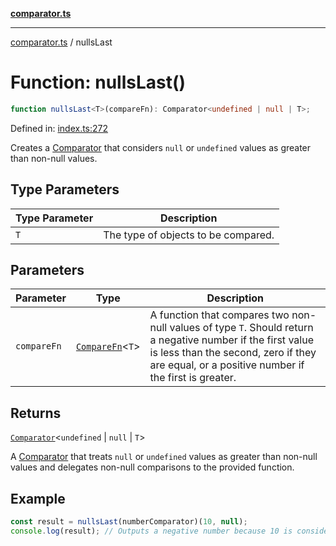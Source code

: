 [**comparator.ts**](index.md)

---

[comparator.ts](index.md) / nullsLast

# Function: nullsLast()

```ts
function nullsLast<T>(compareFn): Comparator<undefined | null | T>;
```

Defined in: [index.ts:272](https://github.com/simonkberg/comparator.ts/blob/main/index.ts#L272)

Creates a [Comparator](Interface.Comparator.md) that considers `null` or `undefined` values as
greater than non-null values.

## Type Parameters

| Type Parameter | Description                         |
| -------------- | ----------------------------------- |
| `T`            | The type of objects to be compared. |

## Parameters

| Parameter   | Type                                         | Description                                                                                                                                                                                                 |
| ----------- | -------------------------------------------- | ----------------------------------------------------------------------------------------------------------------------------------------------------------------------------------------------------------- |
| `compareFn` | [`CompareFn`](TypeAlias.CompareFn.md)\<`T`\> | A function that compares two non-null values of type `T`. Should return a negative number if the first value is less than the second, zero if they are equal, or a positive number if the first is greater. |

## Returns

[`Comparator`](Interface.Comparator.md)\<`undefined` \| `null` \| `T`\>

A [Comparator](Interface.Comparator.md) that treats `null` or `undefined` values as
greater than non-null values and delegates non-null comparisons to the
provided function.

## Example

```ts
const result = nullsLast(numberComparator)(10, null);
console.log(result); // Outputs a negative number because 10 is considered less than `null`.
```
